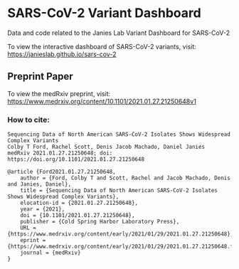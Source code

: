# SARS-CoV-2 Variant Dashboard
Data and code related to the Janies Lab Variant Dashboard for SARS-CoV-2

To view the interactive dashboard of SARS-CoV-2 variants, visit: https://janieslab.github.io/sars-cov-2

## Preprint Paper

To view the medRxiv preprint, visit: https://www.medrxiv.org/content/10.1101/2021.01.27.21250648v1

### How to cite:
```
Sequencing Data of North American SARS-CoV-2 Isolates Shows Widespread Complex Variants
Colby T Ford, Rachel Scott, Denis Jacob Machado, Daniel Janies
medRxiv 2021.01.27.21250648; doi: https://doi.org/10.1101/2021.01.27.21250648 
```

```
@article {Ford2021.01.27.21250648,
	author = {Ford, Colby T and Scott, Rachel and Jacob Machado, Denis and Janies, Daniel},
	title = {Sequencing Data of North American SARS-CoV-2 Isolates Shows Widespread Complex Variants},
	elocation-id = {2021.01.27.21250648},
	year = {2021},
	doi = {10.1101/2021.01.27.21250648},
	publisher = {Cold Spring Harbor Laboratory Press},
	URL = {https://www.medrxiv.org/content/early/2021/01/29/2021.01.27.21250648},
	eprint = {https://www.medrxiv.org/content/early/2021/01/29/2021.01.27.21250648.full.pdf},
	journal = {medRxiv}
}
```
